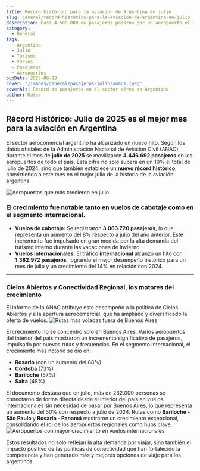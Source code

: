 ```yaml
---
title: Récord histórico para la aviación de Argentina en julio
slug: general/record-historico-para-la-aviacion-de-argentina-en-julio
description: Casi 4.500.000 de pasajeros pasaron por un aeropuerto el mes pasado.
category:
  - General
tags:
  - Argentina
  - Julio
  - Turismo
  - Vuelos
  - Pasajeros
  - Aeropuertos
pubDate: 2025-08-28
cover: "/images/general/pasajeros-julio/anac1.jpeg"
coverAlt: Récord de pasajeros en el sector aéreo en Argentina
author: Mateo
---
```


## Récord Histórico: Julio de 2025 es el mejor mes para la aviación en Argentina

El sector aerocomercial argentino ha alcanzado un nuevo hito. Según los datos oficiales de la Administración Nacional de Aviación Civil (ANAC), durante el mes de **julio de 2025** se movilizaron **4.446.692 pasajeros** en los aeropuertos de todo el país. Esta cifra no solo supera en un 10% el total de julio de 2024, sino que también establece un **nuevo récord histórico**, convirtiendo a este mes en el mejor julio de la historia de la aviación argentina.

<img src="/images/general/pasajeros-julio/anac2.jpeg" alt="Aeropuertos que más crecieron en julio">

### El crecimiento fue notable tanto en vuelos de cabotaje como en el segmento internacional.

* **Vuelos de cabotaje**: Se registraron **3.063.720 pasajeros**, lo que representa un aumento del 8% respecto a julio del año anterior. Este incremento fue impulsado en gran medida por la alta demanda del turismo interno durante las vacaciones de invierno.
* **Vuelos internacionales**: El tráfico **internacional** alcanzó un hito con **1.382.972 pasajeros**, logrando el mejor desempeño histórico para un mes de julio y un crecimiento del 14% en relación con 2024.

***

### Cielos Abiertos y Conectividad Regional, los motores del crecimiento

El informe de la ANAC atribuye este desempeño a la política de Cielos Abiertos y a la apertura aerocomercial, que ha ampliado y diversificado la oferta de vuelos.
<img src="/images/general/pasajeros-julio/anac4.jpeg" alt="Rutas mas voladas fuera de Buenos Aires">

El crecimiento no se concentró solo en Buenos Aires. Varios aeropuertos del interior del país mostraron un incremento significativo de pasajeros, impulsado por nuevas rutas y frecuencias. En el segmento internacional, el crecimiento más notorio se dio en:

* **Rosario** (con un aumento del 88%)
* **Córdoba** (73%)
* **Bariloche** (57%)
* **Salta** (48%)

El documento destaca que en julio, más de 232.000 personas se conectaron de forma directa desde el interior del país en vuelos internacionales sin necesidad de pasar por Buenos Aires, lo que representa un aumento del 50% con respecto a julio de 2024. Rutas como **Bariloche - São Paulo** y **Rosario - Panamá** mostraron un crecimiento excepcional, consolidando el rol de los aeropuertos regionales como hubs clave.
<img src="/images/general/pasajeros-julio/anac3.jpeg" alt="Aeropuertos con mayor crecimiento en vuelos internacionales">

Estos resultados no solo reflejan la alta demanda por viajar, sino también el impacto positivo de las políticas de conectividad que han fortalecido la competencia y han generado más y mejores opciones de viaje para los argentinos.
